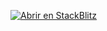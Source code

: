 [![Abrir en StackBlitz](https://developer.stackblitz.com/img/open_in_stackblitz.svg)](https://stackblitz.com/github/MartinaFSA/Avatar_Generator)
